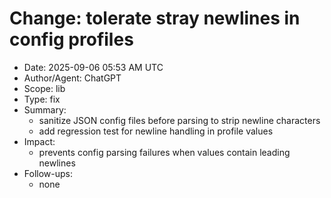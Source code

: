 # Change: tolerate stray newlines in config profiles

- Date: 2025-09-06 05:53 AM UTC
- Author/Agent: ChatGPT
- Scope: lib
- Type: fix
- Summary:
  - sanitize JSON config files before parsing to strip newline characters
  - add regression test for newline handling in profile values
- Impact:
  - prevents config parsing failures when values contain leading newlines
- Follow-ups:
  - none
